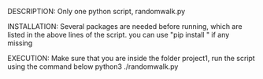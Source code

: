 DESCRIPTION:
Only one python script, randomwalk.py

INSTALLATION:
Several packages are needed before running, which are listed in the above lines of the script.
you can use "pip install <packagename>" if any missing


EXECUTION:
Make sure that you are inside the folder project1, run the script using the command below
python3 ./randomwalk.py